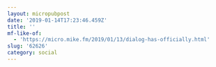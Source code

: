 ```yaml
---
layout: micropubpost
date: '2019-01-14T17:23:46.459Z'
title: ''
mf-like-of:
  - 'https://micro.mike.fm/2019/01/13/dialog-has-officially.html'
slug: '62626'
category: social
---
```

